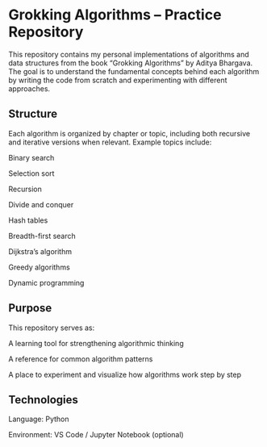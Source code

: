 # Grokking Algorithms – Practice Repository

This repository contains my personal implementations of algorithms and data structures from the book “Grokking Algorithms” by Aditya Bhargava.
The goal is to understand the fundamental concepts behind each algorithm by writing the code from scratch and experimenting with different approaches.

## Structure

Each algorithm is organized by chapter or topic, including both recursive and iterative versions when relevant.
Example topics include:

Binary search

Selection sort

Recursion

Divide and conquer

Hash tables

Breadth-first search

Dijkstra’s algorithm

Greedy algorithms

Dynamic programming

## Purpose

This repository serves as:

A learning tool for strengthening algorithmic thinking

A reference for common algorithm patterns

A place to experiment and visualize how algorithms work step by step

## Technologies

Language: Python

Environment: VS Code / Jupyter Notebook (optional)
